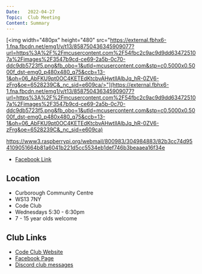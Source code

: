 ```yaml
---
Date:   2022-04-27
Topic:  Club Meeting
Content: Summary
---
```

[<img width="480px" height="480" src="https://external.fbhx6-1.fna.fbcdn.net/emg1/v/t13/858750436345909077?url=https%3A%2F%2Fmcusercontent.com%2F54fbc2c9ac9d9dd634725107a%2Fimages%2F3547b9cd-ce69-2a5b-0c70-ddc9db5723f5.png&fb_obo=1&utld=mcusercontent.com&stp=c0.5000x0.5000f_dst-emg0_p480x480_q75&ccb=13-1&oh=06_AbFKU9pt0OC4KETEdKtcbvAHwtlIAlbJq_hR-0ZV6-zFrg&oe=6528239C&_nc_sid=e609ca/>"](https://external.fbhx6-1.fna.fbcdn.net/emg1/v/t13/858750436345909077?url=https%3A%2F%2Fmcusercontent.com%2F54fbc2c9ac9d9dd634725107a%2Fimages%2F3547b9cd-ce69-2a5b-0c70-ddc9db5723f5.png&fb_obo=1&utld=mcusercontent.com&stp=c0.5000x0.5000f_dst-emg0_p480x480_q75&ccb=13-1&oh=06_AbFKU9pt0OC4KETEdKtcbvAHwtlIAlbJq_hR-0ZV6-zFrg&oe=6528239C&_nc_sid=e609ca)

https://www3.raspberrypi.org/webmail/800983/304984883/82b3cc74d954109051664b81a6041b221d5cc5534eb1def746b3beaaea16f34e

* [Facebook Link](https://www.facebook.com/1481985248595237/posts/4803989063061489/)

## Location

* Curborough Community Centre
* WS13 7NY
* Code Club
* Wednesdays 5:30 - 6:30pm
* 7 - 15 year olds welcome

## Club Links

* [Code Club Website](https://lichfield-code-club.github.io/)
* [Facebook Page](https://www.facebook.com/LichfieldCoders)
* [Discord club messages](https://discord.gg/szz6xGK)
